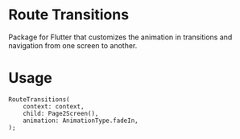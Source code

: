 # Route Transitions

Package for Flutter that customizes the animation in transitions and navigation from one screen to another.

# Usage

```
RouteTransitions(
    context: context,
    child: Page2Screen(),
    animation: AnimationType.fadeIn,
);
```
